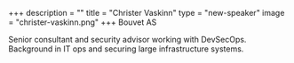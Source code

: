 +++
description = ""
title = "Christer Vaskinn"
type = "new-speaker"
image = "christer-vaskinn.png"
+++
Bouvet AS

Senior consultant and security advisor working with DevSecOps. Background in IT ops and securing large infrastructure systems.